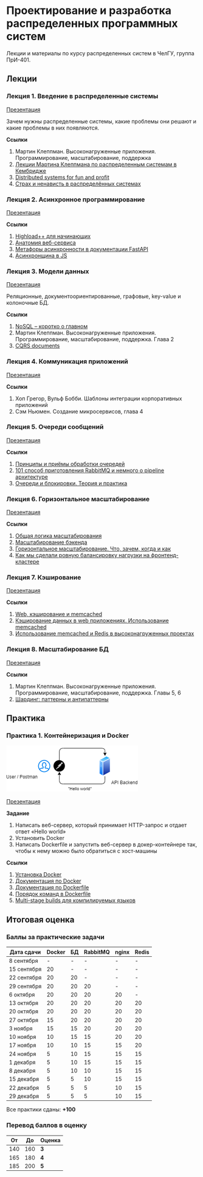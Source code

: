 # Проектирование и разработка распределенных программных систем

Лекции и материалы по курсу распределенных систем в ЧелГУ, группа ПрИ-401.

## Лекции

### Лекция 1. Введение в распределенные системы

[Презентация](https://docs.google.com/presentation/d/1d2pypUKNwUruZWbsXhp2ydwMtSnNiuLSP4XickQO7UI/edit?usp=sharing)

Зачем нужны распределенные системы, какие проблемы они решают и какие проблемы в них появляются.

**Ссылки**
1. Мартин Клеппман. Высоконагруженные приложения. Программирование, масштабирование, поддержка
2. [Лекции Мартина Клеппмана по распределенным системам в Кембридже](https://martin.kleppmann.com/2020/11/18/distributed-systems-and-elliptic-curves.html)
3. [Distributed systems for fun and profit](http://book.mixu.net/distsys/)
4. [Страх и ненависть в распределённых системах](https://habr.com/ru/post/322876/)


### Лекция 2. Асинхронное программирование

[Презентация](https://docs.google.com/presentation/d/1LyIN79I1kte8UCAIXgRT97FxYXcyBP8t1zyyXFWENeE/edit?usp=sharing)

**Ссылки**
1. [Highload++ для начинающих](http://highload.guide/blog/highload-for-beginners.html)
2. [Анатомия веб-сервиса](http://highload.guide/blog/inside-webserver.html)
3. [Метафоры асинхронности в документации FastAPI](https://fastapi.tiangolo.com/async/)
4. [Асинхронщина в JS](https://habr.com/ru/company/oleg-bunin/blog/417461/)


### Лекция 3. Модели данных

[Презентация](https://docs.google.com/presentation/d/1q0-Z29QHd4PduiZTWnEQ88wT_1nT0yT4iBUcfCrDoiw/edit?usp=sharing)

Реляционные, документоориентированные, графовые, key-value и колоночные БД.

**Ссылки**
1. [NoSQL – коротко о главном](https://habr.com/ru/company/oleg-bunin/blog/319052/)
2. Мартин Клеппман. Высоконагруженные приложения. Программирование, масштабирование, поддержка. Глава 2
3. [CQRS documents](https://cqrs.files.wordpress.com/2010/11/cqrs_documents.pdf)


### Лекция 4. Коммуникация приложений

[Презентация](https://docs.google.com/presentation/d/1v1GFzivKFbnHxZFLRuftByF8O1mXzlv-zTKSVPOBA74/edit?usp=sharing)

**Ссылки**
1. Хоп Грегор, Вульф Бобби. Шаблоны интеграции корпоративных приложений
2. Сэм Ньюмен. Создание микросервисов, глава 4


### Лекция 5. Очереди сообщений

[Презентация](https://docs.google.com/presentation/d/1q7dW0Si8dbH9q910DcA7xcTA9U4dT4lb4eC_alZZFO0/edit?usp=sharing)

**Ссылки**
1. [Принципы и приёмы обработки очередей](https://habr.com/ru/company/oleg-bunin/blog/309332/)
2. [101 способ приготовления RabbitMQ и немного о pipeline архитектуре](https://habr.com/ru/company/oleg-bunin/blog/310418/)
3. [Очереди и блокировки. Теория и практика](https://habr.com/ru/company/oleg-bunin/blog/316458/)


### Лекция 6. Горизонтальное масштабирование

[Презентация](https://docs.google.com/presentation/d/1iBqPaXz9J1fr0pV8yAb-W_WCdcc9YoVxtw4r4NC4mIs/edit?usp=sharing)

**Ссылки**
1. [Общая логика масштабирования](http://highload.guide/blog/scaling-logic.html)
2. [Масштабирование бэкенда](https://xakep.ru/2012/11/30/backend-zoom/)
3. [Горизонтальное масштабирование. Что, зачем, когда и как](http://highload.guide/blog/scaling-what-why-when-and-how.html)
4. [Как мы сделали ровную балансировку нагрузки на фронтенд-кластере](http://highload.guide/blog/load-balancing-frontend-cluster.html)


### Лекция 7. Кэширование

[Презентация](https://docs.google.com/presentation/d/1T2idapTFR93Rj9joDxU07z7wXLdUOnDIBAzPKNOEWSI/edit?usp=sharing)

**Ссылки**
1. [Web, кэширование и memcached](http://highload.guide/blog/web-caching-memcached.html)
2. [Кэширование данных в web приложениях. Использование memcached](http://highload.guide/blog/caching-data-in-web-applications.html)
3. [Использование memcached и Redis в высоконагруженных проектах](http://highload.guide/blog/using-memcached-and-redis.html)


### Лекция 8. Масштабирование БД

[Презентация](https://docs.google.com/presentation/d/1ijCzq1pHHi8TDrvTigNDqTnMDJx6Rl-pp38e_Sf_Vms/edit?usp=sharing)

**Ссылки**
1. Мартин Клеппман. Высоконагруженные приложения. Программирование, масштабирование, поддержка. Главы 5, 6
2. [Шардинг: паттерны и антипаттерны](https://habr.com/ru/company/oleg-bunin/blog/313366/)


## Практика

### Практика 1. Контейнеризация и Docker

![](diagrams/lab1.png)

[Презентация](https://docs.google.com/presentation/d/1LZIROK9qOy4_B01JgWftwZYblGwm4UZ-izBq5nZacHM/edit?usp=sharing)

**Задание**
1. Написать  веб-сервер, который принимает HTTP-запрос и отдает ответ «Hello world»
2. Установить Docker
3. Написать Dockerfile и запустить веб-сервер в докер-контейнере так, чтобы к нему можно было обратиться с хост-машины

**Ссылки**
1. [Установка Docker](https://docs.docker.com/get-docker/)
2. [Документация по Docker](https://docs.docker.com/get-started/)
3. [Документация по Dockerfile](https://docs.docker.com/engine/reference/builder/)
4. [Порядок команд в Dockerfile](https://medium.com/@esotericmeans/optimizing-your-dockerfile-dc4b7b527756)
5. [Multi-stage builds для компилируемых языков](https://docs.docker.com/develop/develop-images/multistage-build/)


## Итоговая оценка
 
### Баллы за практические задачи

| Дата сдачи  | Docker | БД | RabbitMQ | nginx | Redis |
|-------------|--------|----|----------|-------|-------|
|  8 сентября |      - |  - |        - |     - |     - |
| 15 сентября |     20 |  - |        - |     - |     - |
| 22 сентября |     20 | 20 |        - |     - |     - |
| 29 сентября |     20 | 20 |       20 |     - |     - |
|   6 октября |     20 | 20 |       20 |    20 |     - |
|  13 октября |     20 | 20 |       20 |    20 |    20 |
|  20 октября |     20 | 20 |       20 |    20 |    20 |
|  27 октября |     15 | 20 |       20 |    20 |    20 |
|    3 ноября |     15 | 15 |       20 |    20 |    20 |
|   10 ноября |     10 | 15 |       15 |    20 |    20 |
|   17 ноября |     10 | 10 |       15 |    15 |    20 |
|   24 ноября |      5 | 10 |       15 |    15 |    15 |
|   1 декабря |      5 | 10 |       15 |    15 |    15 |
|   8 декабря |      5 | 10 |       10 |    15 |    15 |
|  15 декабря |      5 |  5 |       10 |    15 |    15 |
|  22 декабря |      5 |  5 |        5 |    10 |    15 |
|  29 декабря |      5 |  5 |        5 |    10 |    15 |
 
Все практики сданы: **+100**
 
### Перевод баллов в оценку
 
| От  | До  | Оценка |
|-----|-----|--------|
| 140 | 160 |  **3** |
| 165 | 180 |  **4** |
| 185 | 200 |  **5** |

